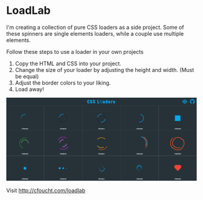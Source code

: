 # LoadLab

<p>I'm creating a collection of pure CSS loaders as a side project. Some of these spinners are single elements loaders, while a couple use multiple elements.</p>

<p>Follow these steps to use a loader in your own projects</p>

<ol>
  <li>Copy the HTML and CSS into your project.</li>
   <li>Change the size of your loader by adjusting the height and width. (Must be equal)</li>
   <li>Adjust the border colors to your liking.</li>
   <li>Load away!</li>
</ol>

<img alt="loadlab" src="./assets/loadlab-img.PNG"/>

Visit http://cfoucht.com/loadlab
